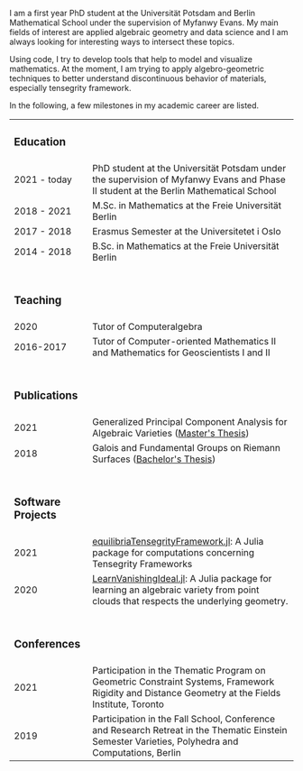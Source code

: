 I am a first year PhD student at the Universität Potsdam and Berlin Mathematical School under the supervision of Myfanwy Evans. My main fields of interest are applied algebraic geometry and data science and I am always looking for interesting ways to intersect these topics.  

Using code, I try to develop tools that help to model and visualize mathematics. At the moment, I am trying to apply algebro-geometric techniques to better understand discontinuous behavior of materials, especially tensegrity framework.  

In the following, a few milestones in my academic career are listed.

<table style="width:100%">
<tr> <td><h3>Education</h3></td></tr>
<tr>
    <td>2021 - today</td>
    <td>PhD student at the Universität Potsdam under the supervision of Myfanwy Evans and Phase II student at the Berlin Mathematical School</td>
</tr>
<tr>
    <td>2018 - 2021</td>
    <td>M.Sc. in Mathematics at the Freie Universität Berlin</td>
</tr>
 <tr>
    <td>2017 - 2018</td>
    <td>Erasmus Semester at the Universitetet i Oslo</td>
</tr>
<tr>
    <td>2014 - 2018</td>
    <td>B.Sc. in Mathematics at the Freie Universität Berlin</td>
</tr>
<tr> <td><h3><br>Teaching</h3></td> </tr>
<tr>
    <td>2020</td>
    <td>Tutor of Computeralgebra</td>
</tr>
<tr>
    <td>2016-2017</td>
    <td>Tutor of Computer-oriented Mathematics II and Mathematics for Geoscientists I and II</td>
</tr>
<tr>
  <td><h3><br>Publications</h3></td>
</tr>
<tr>
  <td>2021</td>
  <td>Generalized Principal Component Analysis for Algebraic Varieties (<a href="/documents/Masterarbeit_Himmelmann_GPCA.pdf">Master's Thesis</a>)</td>
</tr>
<tr>
  <td>2018</td>
  <td>Galois and Fundamental Groups on Riemann Surfaces (<a href="/documents/bachelorarbeit.pdf">Bachelor's Thesis</a>)</td>
</tr>
<tr><td><h3><br>Software Projects</h3></td></tr>
<tr>
  <td>2021</td>
  <td><a href="https://github.com/matthiashimmelmann/equilibriaTensegrityFramework.jl">equilibriaTensegrityFramework.jl</a>: A Julia package for computations concerning Tensegrity Frameworks</td>
</tr>
<tr>
  <td>2020</td>
  <td><a href="https://github.com/matthiashimmelmann/LearnVanishingIdeal.jl">LearnVanishingIdeal.jl</a>: A Julia package for learning an algebraic variety from point clouds that respects the underlying geometry.</td>
</tr>
<tr> <td><h3><br>Conferences</h3></td></tr>
<tr>
    <td>2021</td>
    <td>Participation in the Thematic Program on Geometric Constraint Systems, Framework Rigidity and Distance Geometry at the Fields Institute, Toronto</td>
</tr>
<tr>
    <td>2019</td>
    <td>Participation in the Fall School, Conference and Research Retreat in the Thematic Einstein Semester Varieties, Polyhedra and Computations, Berlin</td>
</tr>
</table>
